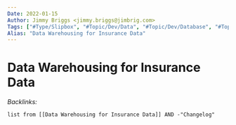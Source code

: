```yaml
---
Date: 2022-01-15
Author: Jimmy Briggs <jimmy.briggs@jimbrig.com>
Tags: ["#Type/Slipbox", "#Topic/Dev/Data", "#Topic/Dev/Database", "#Topic/Actuarial"]
Alias: "Data Warehousing for Insurance Data"
---
```


# Data Warehousing for Insurance Data

*Backlinks:*

```dataview
list from [[Data Warehousing for Insurance Data]] AND -"Changelog"
```